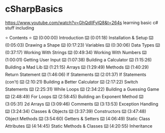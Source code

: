 # cSharpBasics
https://www.youtube.com/watch?v=GhQdlIFylQ8&t=264s
learning basic c# stuff including

⭐️ Contents ⭐️
⌨️ (0:00:00) Introduction
⌨️ (0:01:18) Installation & Setup
⌨️ (0:05:03) Drawing a Shape
⌨️ (0:17:23) Variables
⌨️ (0:30:06) Data Types
⌨️ (0:37:17) Working With Strings
⌨️ (0:49:34) Working With Numbers
⌨️ (1:00:01) Getting User Input
⌨️ (1:07:38) Building a Calculator
⌨️ (1:15:26) Building a Mad Lib
⌨️ (1:21:15) Arrays
⌨️ (1:29:49) Methods
⌨️ (1:40:29) Return Statement
⌨️ (1:46:06) If Statements
⌨️ (2:01:37) If Statements (con't)
⌨️ (2:10:21) Building a Better Calculator
⌨️ (2:17:22) Switch Statements
⌨️ (2:25:31) While Loops
⌨️ (2:34:22) Building a Guessing Game
⌨️ (2:48:49) For Loops
⌨️ (2:58:45) Building an Exponent Method
⌨️ (3:05:31) 2d Arrays
⌨️ (3:09:46) Comments
⌨️ (3:13:53) Exception Handling
⌨️ (3:24:34) Classes & Objects
⌨️ (3:37:39) Constructors
⌨️ (3:47:48) Object Methods
⌨️ (3:54:60) Getters & Setters
⌨️ (4:06:49) Static Class Attributes
⌨️ (4:14:45) Static Methods & Classes
⌨️ (4:20:55) Inheritance

